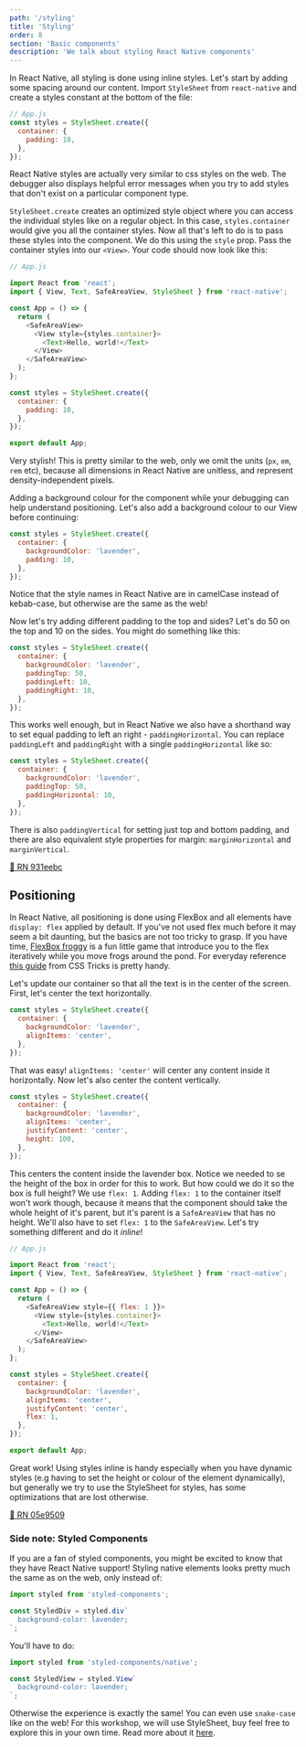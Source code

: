 ```yaml
---
path: '/styling'
title: 'Styling'
order: 8
section: 'Basic components'
description: 'We talk about styling React Native components'
---
```


In React Native, all styling is done using inline styles. Let's start by adding some spacing around our content. Import `StyleSheet` from `react-native` and create a styles constant at the bottom of the file:

```js
// App.js
const styles = StyleSheet.create({
  container: {
    padding: 10,
  },
});
```

React Native styles are actually very similar to css styles on the web. The debugger also displays helpful error messages when you try to add styles that don't exist on a particular component type.

`StyleSheet.create` creates an optimized style object where you can access the individual styles like on a regular object. In this case, `styles.container` would give you all the container styles. Now all that's left to do is to pass these styles into the component. We do this using the `style` prop. Pass the container styles into our `<View>`. Your code should now look like this:

```js
// App.js

import React from 'react';
import { View, Text, SafeAreaView, StyleSheet } from 'react-native';

const App = () => {
  return (
    <SafeAreaView>
      <View style={styles.container}>
        <Text>Hello, world!</Text>
      </View>
    </SafeAreaView>
  );
};

const styles = StyleSheet.create({
  container: {
    padding: 10,
  },
});

export default App;
```

Very stylish! This is pretty similar to the web, only we omit the units (`px`, `em`, `rem` etc), because all dimensions in React Native are unitless, and represent density-independent pixels.

Adding a background colour for the component while your debugging can help understand positioning. Let's also add a background colour to our View before continuing:

```js
const styles = StyleSheet.create({
  container: {
    backgroundColor: 'lavender',
    padding: 10,
  },
});
```

Notice that the style names in React Native are in camelCase instead of kebab-case, but otherwise are the same as the web!

Now let's try adding different padding to the top and sides? Let's do 50 on the top and 10 on the sides. You might do something like this:

```js
const styles = StyleSheet.create({
  container: {
    backgroundColor: 'lavender',
    paddingTop: 50,
    paddingLeft: 10,
    paddingRight: 10,
  },
});
```

This works well enough, but in React Native we also have a shorthand way to set equal padding to left an right - `paddingHorizontal`. You can replace `paddingLeft` and `paddingRight` with a single `paddingHorizontal` like so:

```js
const styles = StyleSheet.create({
  container: {
    backgroundColor: 'lavender',
    paddingTop: 50,
    paddingHorizontal: 10,
  },
});
```

There is also `paddingVertical` for setting just top and bottom padding, and there are also equivalent style properties for margin: `marginHorizontal` and `marginVertical`.

[🔗 RN 931eebc](https://github.com/kadikraman/AwesomeProjectRN/commit/931eebc6558c65a9c66c6fcb3bbe63386ec0204c)

## Positioning

In React Native, all positioning is done using FlexBox and all elements have `display: flex` applied by default. If you've not used flex much before it may seem a bit daunting, but the basics are not too tricky to grasp. If you have time, [FlexBox froggy](https://flexboxfroggy.com/) is a fun little game that introduce you to the flex iteratively while you move frogs around the pond. For everyday reference [this guide](https://css-tricks.com/snippets/css/a-guide-to-flexbox/) from CSS Tricks is pretty handy.

Let's update our container so that all the text is in the center of the screen. First, let's center the text horizontally.

```js
const styles = StyleSheet.create({
  container: {
    backgroundColor: 'lavender',
    alignItems: 'center',
  },
});
```

That was easy! `alignItems: 'center'` will center any content inside it horizontally. Now let's also center the content vertically.

```js
const styles = StyleSheet.create({
  container: {
    backgroundColor: 'lavender',
    alignItems: 'center',
    justifyContent: 'center',
    height: 100,
  },
});
```

This centers the content inside the lavender box. Notice we needed to se the height of the box in order for this to work. But how could we do it so the box is full height? We use `flex: 1`. Adding `flex: 1` to the container itself won't work though, because it means that the component should take the whole height of it's parent, but it's parent is a `SafeAreaView` that has no height. We'll also have to set `flex: 1` to the `SafeAreaView`. Let's try something different and do it _inline_!

```js
// App.js

import React from 'react';
import { View, Text, SafeAreaView, StyleSheet } from 'react-native';

const App = () => {
  return (
    <SafeAreaView style={{ flex: 1 }}>
      <View style={styles.container}>
        <Text>Hello, world!</Text>
      </View>
    </SafeAreaView>
  );
};

const styles = StyleSheet.create({
  container: {
    backgroundColor: 'lavender',
    alignItems: 'center',
    justifyContent: 'center',
    flex: 1,
  },
});

export default App;
```

Great work! Using styles inline is handy especially when you have dynamic styles (e.g having to set the height or colour of the element dynamically), but generally we try to use the StyleSheet for styles, has some optimizations that are lost otherwise.

[🔗 RN 05e9509](https://github.com/kadikraman/AwesomeProjectRN/commit/05e9509779347160320075a2cce630c7cbe00636)

### Side note: Styled Components

If you are a fan of styled components, you might be excited to know that they have React Native support! Styling native elements looks pretty much the same as on the web, only instead of:

```js
import styled from 'styled-components';

const StyledDiv = styled.div`
  background-color: lavender;
`;
```

You'll have to do:

```js
import styled from 'styled-components/native';

const StyledView = styled.View`
  background-color: lavender;
`;
```

Otherwise the experience is exactly the same! You can even use `snake-case` like on the web! For this workshop, we will use StyleSheet, buy feel free to explore this in your own time. Read more about it [here](https://styled-components.com/docs/basics#react-native).
